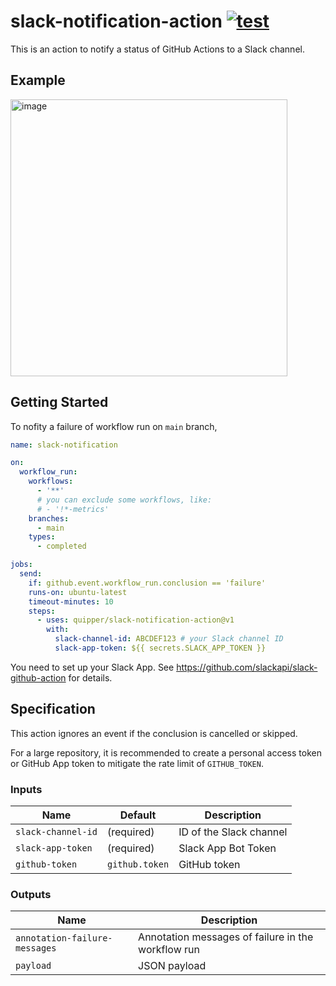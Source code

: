 # slack-notification-action [![test](https://github.com/quipper/slack-notification-action/actions/workflows/test.yaml/badge.svg)](https://github.com/quipper/slack-notification-action/actions/workflows/test.yaml)

This is an action to notify a status of GitHub Actions to a Slack channel.

## Example

<img width="443" alt="image" src="https://github.com/quipper/slack-notification-action/assets/321266/9a5eb834-db70-4091-ac04-414163022bb7">

<!--
{
	"blocks": [
		{
			"type": "context",
			"elements": [
				{
					"type": "mrkdwn",
					"text": "Check the workflow failure of <https://github.com/octocat/example|backend / test>"
				}
			]
		},
		{
			"type": "section",
			"text": {
				"type": "mrkdwn",
				"text": "```\nProcess completed with exit code 1.\n```"
			}
		},
		{
			"type": "context",
			"elements": [
				{
					"type": "mrkdwn",
					"text": "octocat/example/*main*"
				},
				{
					"type": "mrkdwn",
					"text": "<https://github.com/octocat/example/pull/123|#123>"
				},
				{
					"type": "mrkdwn",
					"text": "@octocat"
				}
			]
		}
	]
}
-->

## Getting Started

To nofity a failure of workflow run on `main` branch,

```yaml
name: slack-notification

on:
  workflow_run:
    workflows:
      - '**'
      # you can exclude some workflows, like:
      # - '!*-metrics'
    branches:
      - main
    types:
      - completed

jobs:
  send:
    if: github.event.workflow_run.conclusion == 'failure'
    runs-on: ubuntu-latest
    timeout-minutes: 10
    steps:
      - uses: quipper/slack-notification-action@v1
        with:
          slack-channel-id: ABCDEF123 # your Slack channel ID
          slack-app-token: ${{ secrets.SLACK_APP_TOKEN }}
```

You need to set up your Slack App.
See https://github.com/slackapi/slack-github-action for details.

## Specification

This action ignores an event if the conclusion is cancelled or skipped.

For a large repository, it is recommended to create a personal access token or GitHub App token to mitigate the rate limit of `GITHUB_TOKEN`.

### Inputs

| Name | Default | Description
|------|----------|------------
| `slack-channel-id` | (required) | ID of the Slack channel
| `slack-app-token` | (required) | Slack App Bot Token
| `github-token` | `github.token` | GitHub token

### Outputs

| Name | Description
|------|------------
| `annotation-failure-messages` | Annotation messages of failure in the workflow run
| `payload` | JSON payload
